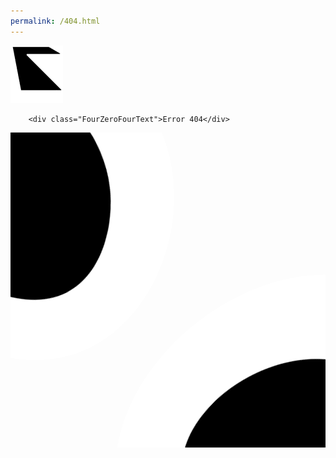 ```yaml
---
permalink: /404.html
---
```

<!DOCTYPE html>

<html>
    <head>
        <meta charset="utf-8">
        <title>JU Games</title>
        <link rel="stylesheet" href="./style.css">
		<link rel="icon" type="x-icon" href="logo.png">
        </head>
        <body>
					  <script src="./oneko.js"></script>
        <a class="logosmall" href="./"><img src="logo.png"></a>
		
		<div class="FourZeroFourText">Error 404</div>
  
<svg preserveAspectRatio="xMidYMid slice" viewBox="10 10 80 80">
    <defs>
        <style>
            @keyframes rotate {
					 0% {
                    transform: rotate(0deg);
                }
                100% {
                    transform: rotate(360deg);
                }
            }
            .out-top {
                animation: rotate 20s linear infinite;
                transform-origin: 13px 25px;
            }
            .in-top {
                animation: rotate 10s linear infinite;
                transform-origin: 13px 25px;
            }
            .out-bottom {
                animation: rotate 25s linear infinite;
                transform-origin: 84px 93px;
            }
            .in-bottom {
                animation: rotate 15s linear infinite;
                transform-origin: 84px 93px;
            }
        </style>
    </defs>
    <path fill="#ffffff" class="out-top" d="M37-5C25.1-14.7,5.7-19.1-9.2-10-28.5,1.8-32.7,31.1-19.8,49c15.5,21.5,52.6,22,67.2,2.3C59.4,35,53.7,8.5,37-5Z"/>
    <path fill="#000000" class="in-top" d="M20.6,4.1C11.6,1.5-1.9,2.5-8,11.2-16.3,23.1-8.2,45.6,7.4,50S42.1,38.9,41,24.5C40.2,14.1,29.4,6.6,20.6,4.1Z"/>
    <path fill="#ffffff" class="out-bottom" d="M105.9,48.6c-12.4-8.2-29.3-4.8-39.4.8-23.4,12.8-37.7,51.9-19.1,74.1s63.9,15.3,76-5.6c7.6-13.3,1.8-31.1-2.3-43.8C117.6,63.3,114.7,54.3,105.9,48.6Z"/>
    <path fill="#000000" class="in-bottom" d="M102,67.1c-9.6-6.1-22-3.1-29.5,2-15.4,10.7-19.6,37.5-7.6,47.8s35.9,3.9,44.5-12.5C115.5,92.6,113.9,74.6,102,67.1Z"/>
</svg>
<!-- partial -->
  
</html>

